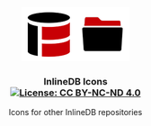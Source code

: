<p align="center">
    <img alt="inlinedb" src="https://raw.githubusercontent.com/inlinedb/inlinedb-icons/master/idb-icons.png">
</p>

<h3 align="center">
    InlineDB Icons<br/>
    <a href="https://creativecommons.org/licenses/by-nc-nd/4.0/">
        <img alt="License: CC BY-NC-ND 4.0" src="https://licensebuttons.net/l/by-nc-nd/4.0/80x15.png">
    </a>
</h3>

<p align="center">
    Icons for other InlineDB repositories
</p>
